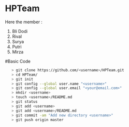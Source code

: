 # HPTeam

Here the member :

1. Bli Dodi
2. Rival
3. Surya
4. Putri
5. Mirza


#Basic Code

 ```bash
    > git clone https://github.com/<username>/HPTeam.git
	> cd HPTeam/
	> git init
	> git config --global user.name "<username>"
	> git config --global user.email "<your@email.com>"
	> mkdir <username>
	> touch <username>/README.md
	> git status
	> git add <username>
	> git add <username>/README.md
	> git commit -am "Add new directory <username>"
	> git push origin master
 ```
